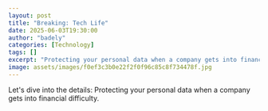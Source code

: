 ```yaml
---
layout: post
title: "Breaking: Tech Life"
date: 2025-06-03T19:30:00
author: "badely"
categories: [Technology]
tags: []
excerpt: "Protecting your personal data when a company gets into financial difficulty."
image: assets/images/f0ef3c3b0e22f2f0f96c85c8f734478f.jpg
---
```


Let's dive into the details: Protecting your personal data when a company gets into financial difficulty.

